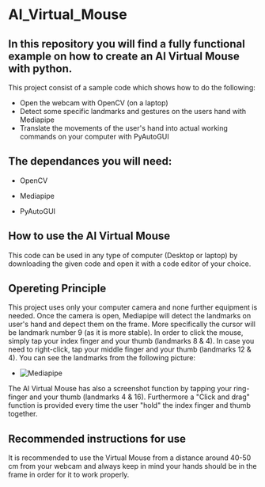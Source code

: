 # AI_Virtual_Mouse

## In this repository you will find a fully functional example on how to create an AI Virtual Mouse with python.

This project consist of a sample code which shows how to do the following:

* Open the webcam with OpenCV (on a laptop)
* Detect some specific landmarks and gestures on the users hand with Mediapipe
* Translate the movements of the user's hand into actual working commands on your computer with PyAutoGUI 

## The dependances you will need:

* OpenCV

* Mediapipe

* PyAutoGUI

## How to use the AI Virtual Mouse

This code can be used in any type of computer (Desktop or laptop) by downloading the given code and open it with a code editor of your choice.

## Opereting Principle

This project uses only your computer camera and none further equipment is needed. Once the camera is open, Mediapipe will detect the landmarks on user's hand and depect them on the frame. More specifically the cursor will be landmark number 9 (as it is more stable). In order to click the mouse, simply tap your index finger and your thumb (landmarks 8 & 4). In case you need to right-click, tap your middle finger and your thumb (landmarks 12 & 4). You can see the landmarks from the following picture:   


- ![Mediapipe](https://mediapipe.dev/images/mobile/hand_landmarks.png)

The AI Virtual Mouse has also a screenshot function by tapping your ring-finger and your thumb (landmarks 4 & 16). Furthermore a "Click and drag" function is provided every time the user "hold" the index finger and thumb together.


## Recommended instructions for use
It is recommended to use the Virtual Mouse from a distance around 40-50 cm from your webcam and always keep in mind your hands should be in the frame in order for it to work properly.
